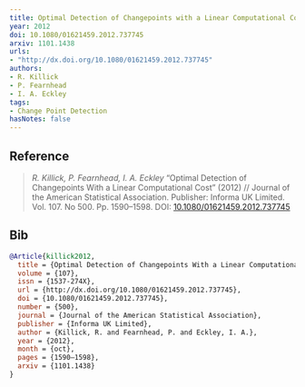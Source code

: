 ```yaml
---
title: Optimal Detection of Changepoints with a Linear Computational Cost
year: 2012
doi: 10.1080/01621459.2012.737745
arxiv: 1101.1438
urls:
- "http://dx.doi.org/10.1080/01621459.2012.737745"
authors:
- R. Killick
- P. Fearnhead
- I. A. Eckley
tags:
- Change Point Detection
hasNotes: false
---
```


## Reference

> <i>R. Killick, P. Fearnhead, I. A. Eckley</i> “Optimal Detection of Changepoints With a Linear Computational Cost” (2012) // Journal of the American Statistical Association. Publisher: Informa UK Limited. Vol.&nbsp;107. No&nbsp;500. Pp.&nbsp;1590–1598. DOI:&nbsp;<a href='https://doi.org/10.1080/01621459.2012.737745'>10.1080/01621459.2012.737745</a>

## Bib

```bib
@Article{killick2012,
  title = {Optimal Detection of Changepoints With a Linear Computational Cost},
  volume = {107},
  issn = {1537-274X},
  url = {http://dx.doi.org/10.1080/01621459.2012.737745},
  doi = {10.1080/01621459.2012.737745},
  number = {500},
  journal = {Journal of the American Statistical Association},
  publisher = {Informa UK Limited},
  author = {Killick, R. and Fearnhead, P. and Eckley, I. A.},
  year = {2012},
  month = {oct},
  pages = {1590–1598},
  arxiv = {1101.1438}
}
```
